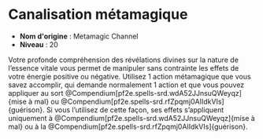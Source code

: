 # Canalisation métamagique

 * **Nom d'origine** : Metamagic Channel
 * **Niveau** : 20


<p>Votre profonde compréhension des révélations divines sur la nature de l’essence vitale vous permet de manipuler sans contrainte les effets de votre énergie positive ou négative. Utilisez 1 action métamagique que vous savez accomplir, qui demande normalement 1 action et que vous pouvez appliquer au sort @Compendium[pf2e.spells-srd.wdA52JJnsuQWeyqz]{mise à mal} ou @Compendium[pf2e.spells-srd.rfZpqmj0AIIdkVIs]{guérison}. Si vous l’utilisez de cette façon, ses effets s’appliquent uniquement à @Compendium[pf2e.spells-srd.wdA52JJnsuQWeyqz]{mise à mal} ou à la @Compendium[pf2e.spells-srd.rfZpqmj0AIIdkVIs]{guérison}.</p>